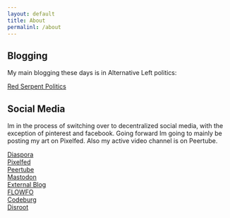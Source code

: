 ```yaml
---
layout: default
title: About
permalinl: /about
---
```

## Blogging
My main blogging these days is in Alternative Left politics:

[Red Serpent Politics](https://lwflouisa.github.io/RedSerpentPolitics/)

## Social Media
Im in the process of switching over to decentralized social media, with the exception of pinterest and facebook. Going forward Im going to mainly be posting my art on Pixelfed. Also my active video channel is on Peertube.

[Diaspora](https://diasp.org/u/lwflouisa)<br />
[Pixelfed](https://pixelfed.de/LWFlouisa)<br />
[Peertube](https://video.ploud.jp/c/mytalkshow/videos?languageOneOf=en&s=2)<br />
[Mastodon](https://pawoo.net/web/accounts/1287123)<br />
<a href="https://fediverse.blog/~/ExternalBlog/atom.xml">External Blog</a><br />
<a href="https://flowfo.me/profile/SRWeaver#artworks">FLOWFO</a><br />
[Codeburg](https://codeberg.org/LWFlouisa)<br />
[Disroot](https://git.disroot.org/LWFlouisa)
